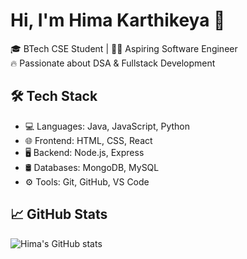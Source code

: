 

# Hi, I'm Hima Karthikeya 👋

🎓 BTech CSE Student | 👨‍💻 Aspiring Software Engineer  
🔥 Passionate about DSA & Fullstack Development  

## 🛠 Tech Stack
- 💻 Languages: Java, JavaScript, Python
- 🌐 Frontend: HTML, CSS, React
- 🖥 Backend: Node.js, Express
- 🛢 Databases: MongoDB, MySQL
- ⚙️ Tools: Git, GitHub, VS Code

## 📈 GitHub Stats
![Hima's GitHub stats](https://github-readme-stats.vercel.app/api?username=himakarthikeya&show_icons=true&theme=radical)





